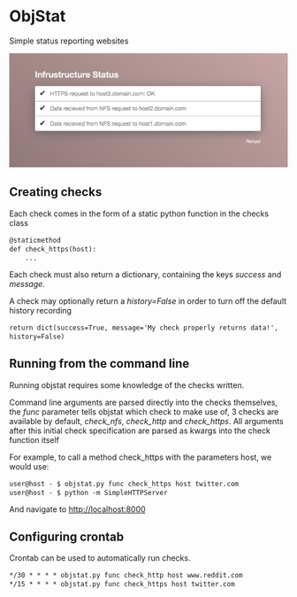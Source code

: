 ObjStat
=======
Simple status reporting websites

![Screenshot](screenshot.png)


Creating checks
---------------

Each check comes in the form of a static python function in the checks class

    @staticmethod
    def check_https(host):
        ...

Each check must also return a dictionary, containing the keys *success* and *message*.

A check may optionally return a *history=False* in order to turn off the default history recording

    return dict(success=True, message='My check properly returns data!', history=False)


Running from the command line
-----------------------------

Running objstat requires some knowledge of the checks written. 

Command line arguments are parsed directly into the checks themselves,
the _func_ parameter tells objstat which check to make use of, 3 checks are available
by default, *check_nfs*, *check_http* and *check_https*. All arguments after this initial
check specification are parsed as kwargs into the check function itself

For example, to call a method check_https with the parameters host, we would use:

    user@host - $ objstat.py func check_https host twitter.com
    user@host - $ python -m SimpleHTTPServer
    
And navigate to <http://localhost:8000>


Configuring crontab
-------------------
Crontab can be used to automatically run checks.

	*/30 * * * * objstat.py func check_http host www.reddit.com
	*/15 * * * * objstat.py func check_https host twitter.com